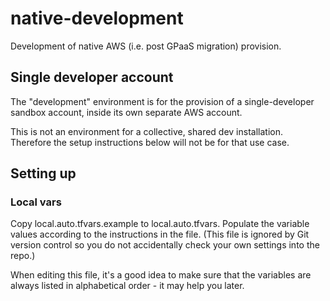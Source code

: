 # native-development

Development of native AWS (i.e. post GPaaS migration) provision.

## Single developer account

The "development" environment is for the provision of a single-developer sandbox account, inside its own separate AWS account.

This is not an environment for a collective, shared dev installation. Therefore the setup instructions below will not be for that use case.

## Setting up

### Local vars

Copy local.auto.tfvars.example to local.auto.tfvars. Populate the variable values according to the instructions in the file. (This file is ignored by Git version control so you do not accidentally check your own settings into the repo.)

When editing this file, it's a good idea to make sure that the variables are always listed in alphabetical order - it may help you later.
